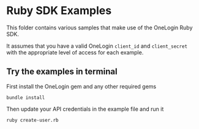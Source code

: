 # Ruby SDK Examples

This folder contains various samples that make use of the OneLogin
Ruby SDK.

It assumes that you have a valid OneLogin `client_id` and `client_secret`
with the appropriate level of access for each example.

## Try the examples in terminal

First install the OneLogin gem and any other required gems
```shell
bundle install
```

Then update your API credentials in the example file and run it
```shell
ruby create-user.rb
```
